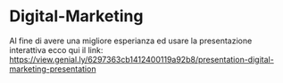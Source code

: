 # Digital-Marketing

Al fine di avere una migliore esperianza ed usare la presentazione interattiva ecco qui il link: <br>
https://view.genial.ly/6297363cb1412400119a92b8/presentation-digital-marketing-presentation
